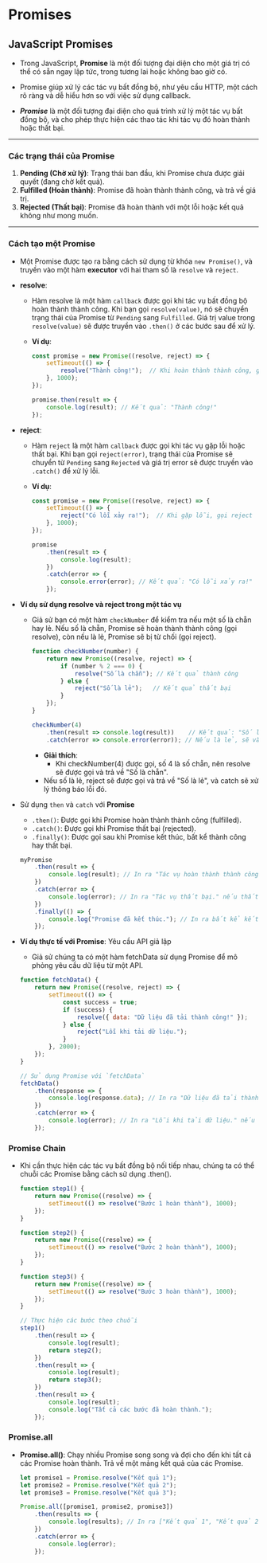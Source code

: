 # Promises

## JavaScript Promises

- Trong JavaScript, **Promise** là một đối tượng đại diện cho một giá trị có thể có sẵn ngay lập tức, trong tương lai hoặc không bao giờ có. 
- Promise giúp xử lý các tác vụ bất đồng bộ, như yêu cầu HTTP, một cách rõ ràng và dễ hiểu hơn so với việc sử dụng callback.

- ***Promise*** là một đối tượng đại diện cho quá trình xử lý một tác vụ bất đồng bộ, và cho phép thực hiện các thao tác khi tác vụ đó hoàn thành hoặc thất bại.

---

### Các trạng thái của Promise

1. **Pending (Chờ xử lý)**: Trạng thái ban đầu, khi Promise chưa được giải quyết (đang chờ kết quả).
2. **Fulfilled (Hoàn thành)**: Promise đã hoàn thành thành công, và trả về giá trị.
3. **Rejected (Thất bại)**: Promise đã hoàn thành với một lỗi hoặc kết quả không như mong muốn.

---

### Cách tạo một Promise

- Một Promise được tạo ra bằng cách sử dụng từ khóa `new Promise()`, và truyền vào một hàm **executor** với hai tham số là `resolve` và `reject`.
  
- **resolve**:
    - Hàm resolve là một hàm `callback` được gọi khi tác vụ bất đồng bộ hoàn thành thành công. 
    Khi bạn gọi `resolve(value)`, nó sẽ chuyển trạng thái của Promise từ `Pending` sang `Fulfilled`. Giá trị value trong `resolve(value)` sẽ được truyền vào `.then()` ở các bước sau để xử lý.

    - **Ví dụ**:

        ```javascript
        const promise = new Promise((resolve, reject) => {
            setTimeout(() => {
                resolve("Thành công!");  // Khi hoàn thành thành công, gọi resolve
            }, 1000);
        });

        promise.then(result => {
            console.log(result); // Kết quả: "Thành công!"
        });
        ```
- **reject**: 
    - Hàm `reject` là một hàm `callback` được gọi khi tác vụ gặp lỗi hoặc thất bại. 
    Khi bạn gọi `reject(error)`, trạng thái của Promise sẽ chuyển từ `Pending` sang `Rejected` và giá trị error sẽ được truyền vào `.catch()` để xử lý lỗi.

    - **Ví dụ**:

        ```javascript
        const promise = new Promise((resolve, reject) => {
            setTimeout(() => {
                reject("Có lỗi xảy ra!");  // Khi gặp lỗi, gọi reject
            }, 1000);
        });

        promise
            .then(result => {
                console.log(result);
            })
            .catch(error => {
                console.error(error); // Kết quả: "Có lỗi xảy ra!"
            });
        ```

- **Ví dụ sử dụng resolve và reject trong một tác vụ**
    - Giả sử bạn có một hàm `checkNumber` để kiểm tra nếu một số là chẵn hay lẻ. Nếu số là chẵn, Promise sẽ hoàn thành thành công (gọi resolve), còn nếu là lẻ, Promise sẽ bị từ chối (gọi reject).

        ```javascript
        function checkNumber(number) {
            return new Promise((resolve, reject) => {
                if (number % 2 === 0) {
                    resolve("Số là chẵn"); // Kết quả thành công
                } else {
                    reject("Số là lẻ");   // Kết quả thất bại
                }
            });
        }

        checkNumber(4)
            .then(result => console.log(result))    // Kết quả: "Số là chẵn"
            .catch(error => console.error(error)); // Nếu là lẻ, sẽ vào catch
        ```
        - **Giải thích**:
            - Khi checkNumber(4) được gọi, số 4 là số chẵn, nên resolve sẽ được gọi và trả về "Số là chẵn".
        - Nếu số là lẻ, reject sẽ được gọi và trả về "Số là lẻ", và catch sẽ xử lý thông báo lỗi đó.

- Sử dụng `then` và `catch` với **Promise**
    - `.then()`: Được gọi khi Promise hoàn thành thành công (fulfilled).
    - `.catch()`: Được gọi khi Promise thất bại (rejected).
    - `.finally()`: Được gọi sau khi Promise kết thúc, bất kể thành công hay thất bại.

    ```javascript
    myPromise
        .then(result => {
            console.log(result); // In ra "Tác vụ hoàn thành thành công!"
        })
        .catch(error => {
            console.log(error); // In ra "Tác vụ thất bại." nếu thất bại
        })
        .finally(() => {
            console.log("Promise đã kết thúc."); // In ra bất kể kết quả là thành công hay thất bại
        });
    ```
- **Ví dụ thực tế với Promise**: Yêu cầu API giả lập
    - Giả sử chúng ta có một hàm fetchData sử dụng Promise để mô phỏng yêu cầu dữ liệu từ một API.

    ```javascript
    function fetchData() {
        return new Promise((resolve, reject) => {
            setTimeout(() => {
                const success = true;
                if (success) {
                    resolve({ data: "Dữ liệu đã tải thành công!" });
                } else {
                    reject("Lỗi khi tải dữ liệu.");
                }
            }, 2000);
        });
    }

    // Sử dụng Promise với `fetchData`
    fetchData()
        .then(response => {
            console.log(response.data); // In ra "Dữ liệu đã tải thành công!" sau 2 giây
        })
        .catch(error => {
            console.log(error); // In ra "Lỗi khi tải dữ liệu." nếu thất bại
        });
    ```
### Promise Chain
- Khi cần thực hiện các tác vụ bất đồng bộ nối tiếp nhau, chúng ta có thể chuỗi các Promise bằng cách sử dụng .then().

    ```javascript
    function step1() {
        return new Promise((resolve) => {
            setTimeout(() => resolve("Bước 1 hoàn thành"), 1000);
        });
    }

    function step2() {
        return new Promise((resolve) => {
            setTimeout(() => resolve("Bước 2 hoàn thành"), 1000);
        });
    }

    function step3() {
        return new Promise((resolve) => {
            setTimeout(() => resolve("Bước 3 hoàn thành"), 1000);
        });
    }

    // Thực hiện các bước theo chuỗi
    step1()
        .then(result => {
            console.log(result);
            return step2();
        })
        .then(result => {
            console.log(result);
            return step3();
        })
        .then(result => {
            console.log(result);
            console.log("Tất cả các bước đã hoàn thành.");
        });
    ```
### Promise.all
- **Promise.all()**: Chạy nhiều Promise song song và đợi cho đến khi tất cả các Promise hoàn thành. Trả về một mảng kết quả của các Promise.

    ```javascript
    let promise1 = Promise.resolve("Kết quả 1");
    let promise2 = Promise.resolve("Kết quả 2");
    let promise3 = Promise.resolve("Kết quả 3");

    Promise.all([promise1, promise2, promise3])
        .then(results => {
            console.log(results); // In ra ["Kết quả 1", "Kết quả 2", "Kết quả 3"]
        })
        .catch(error => {
            console.log(error);
        });
    ```
